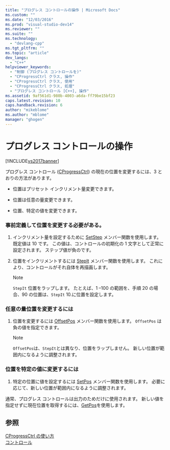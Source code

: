 ```yaml
---
title: "プログレス コントロールの操作 | Microsoft Docs"
ms.custom: ""
ms.date: "12/03/2016"
ms.prod: "visual-studio-dev14"
ms.reviewer: ""
ms.suite: ""
ms.technology: 
  - "devlang-cpp"
ms.tgt_pltfrm: ""
ms.topic: "article"
dev_langs: 
  - "C++"
helpviewer_keywords: 
  - "制御 (プログレス コントロールを)"
  - "CProgressCtrl クラス, 操作"
  - "CProgressCtrl クラス, 使用"
  - "CProgressCtrl クラス, 処理"
  - "プログレス コントロール [C++], 操作"
ms.assetid: 9af561d1-980b-4003-a6da-ff79be15bf23
caps.latest.revision: 10
caps.handback.revision: 6
author: "mikeblome"
ms.author: "mblome"
manager: "ghogen"
---
```

# プログレス コントロールの操作
[!INCLUDE[vs2017banner](../assembler/inline/includes/vs2017banner.md)]

プログレス コントロール \([CProgressCtrl](../mfc/reference/cprogressctrl-class.md)\) の現在の位置を変更するには、3 とおりの方法があります。  
  
-   位置はプリセット インクリメント量変更できます。  
  
-   位置は任意の量変更できます。  
  
-   位置、特定の値を変更できます。  
  
### 事前定義して位置を変更する必要がある。  
  
1.  インクリメント量を設定するために [SetStep](../Topic/CProgressCtrl::SetStep.md) メンバー関数を使用します。  既定値は 10 です。  この値は、コントロールの初期化の 1 文字として正常に設定されます。  ステップ値が負のです。  
  
2.  位置をインクリメントするには [StepIt](../Topic/CProgressCtrl::StepIt.md) メンバー関数を使用します。  これにより、コントロールがそれ自体を再描画します。  
  
    > [!NOTE]
    >  `StepIt` 位置をラップします。  たとえば、1 –100 の範囲を、手順 20 の場合、90 の位置は、`StepIt` 10.に位置を設定します。  
  
### 任意の量位置を変更するには  
  
1.  位置を変更するには [OffsetPos](../Topic/CProgressCtrl::OffsetPos.md) メンバー関数を使用します。  `OffsetPos` は 負の値を指定できます。  
  
    > [!NOTE]
    >  `OffsetPos`は、`StepIt`とは異なり、位置をラップしません。  新しい位置が範囲内になるように調整されます。  
  
### 位置を特定の値に変更するには  
  
1.  特定の位置に値を設定するには [SetPos](../Topic/CProgressCtrl::SetPos.md) メンバー関数を使用します。  必要に応じて、新しい位置が範囲内になるように調整されます。  
  
 通常、プログレス コントロールは出力のためだけに使用されます。  新しい値を指定せずに現在位置を取得するには、[GetPos](../Topic/CProgressCtrl::GetPos.md)を使用します。  
  
## 参照  
 [CProgressCtrl の使い方](../mfc/using-cprogressctrl.md)   
 [コントロール](../mfc/controls-mfc.md)
